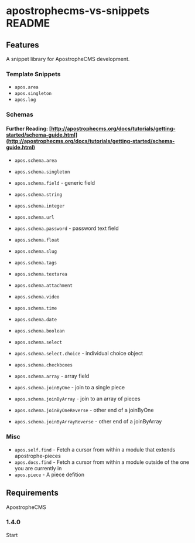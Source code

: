 # apostrophecms-vs-snippets README

## Features

A snippet library for ApostropheCMS development.

### Template Snippets
- `apos.area`
- `apos.singleton`
- `apos.log`

### Schemas
#### Further Reading: [http://apostrophecms.org/docs/tutorials/getting-started/schema-guide.html](http://apostrophecms.org/docs/tutorials/getting-started/schema-guide.html)

- `apos.schema.area`
- `apos.schema.singleton`

- `apos.schema.field` - generic field
- `apos.schema.string`
- `apos.schema.integer`
- `apos.schema.url`
- `apos.schema.password` - password text field
- `apos.schema.float`
- `apos.schema.slug`
- `apos.schema.tags`
- `apos.schema.textarea`
- `apos.schema.attachment`
- `apos.schema.video`
- `apos.schema.time`
- `apos.schema.date`
- `apos.schema.boolean`
- `apos.schema.select`
- `apos.schema.select.choice` - individual choice object
- `apos.schema.checkboxes`

- `apos.schema.array` - array field
- `apos.schema.joinByOne` - join to a single piece
- `apos.schema.joinByArray` - join to an array of pieces
- `apos.schema.joinByOneReverse` - other end of a joinByOne
- `apos.schema.joinByArrayReverse` - other end of a joinByArray

### Misc
- `apos.self.find` - Fetch a cursor from within a module that extends apostrophe-pieces
- `apos.docs.find` - Fetch a cursor from within a module outside of the one you are currently in
- `apos.piece` - A piece defition

## Requirements

ApostropheCMS

### 1.4.0

Start